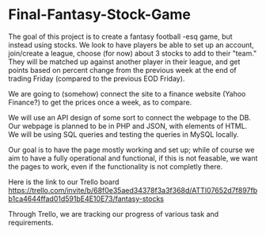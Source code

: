 # Final-Fantasy-Stock-Game
The goal of this project is to create a fantasy football -esq game, but instead using stocks. We look to have players be able to set up an account, join/create a league, choose (for now) about 3 stocks to add to their "team." They will be matched up against another player in their league, and get points based on percent change from the previous week at the end of trading Friday (compared to the previous EOD Friday). 

We are going to (somehow) connect the site to a finance website (Yahoo Finance?) to get the prices once a week, as to compare. 

We will use an API design of some sort to connect the webpage to the DB. Our webpage is planned to be in PHP and JSON, with elements of HTML. We will be using SQL queries and testing the queries in MySQL locally. 

Our goal is to have the page mostly working and set up; while of course we aim to have a fully operational and functional, if this is not feasable, we want the pages to work, even if the functionality is not completly there. 

Here is the link to our Trello board 
https://trello.com/invite/b/68f0e35aed34378f3a3f368d/ATTI07652d7f897fbb1ca4644ffad01d591bE4E10E73/fantasy-stocks 

Through Trello, we are tracking our progress of various task and requirements.
